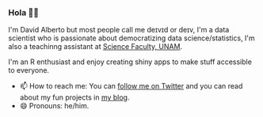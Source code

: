 ### Hola 👨‍💻

<!--
**alberto-mateos-mo/alberto-mateos-mo** is a ✨ _special_ ✨ repository because its `README.md` (this file) appears on your GitHub profile.
-->

I'm David Alberto but most people call me deɪvɪd or deɪv, I'm a data scientist who is passionate about democratizing data science/statistics, I'm also a teachinng assistant at [Science Faculty, UNAM](https://pagina.fciencias.unam.mx/). 

I'm an R enthusiast and enjoy creating shiny apps to make stuff accessible to everyone.

- 📫 How to reach me: You can [follow me on Twitter](https://www.twitter.com/deividmmo) and you can read about my fun projects in [my blog](http://deividmateos.netlify.app/).
- 😄 Pronouns: he/him.
